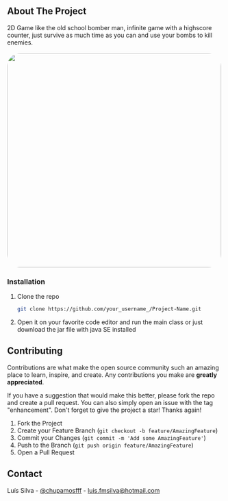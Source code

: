 <!-- Improved compatibility of back to top link: See: https://github.com/othneildrew/Best-README-Template/pull/73 -->
<a name="readme-top"></a>
<!--
*** Thanks for checking out the Best-README-Template. If you have a suggestion
*** that would make this better, please fork the repo and create a pull request
*** or simply open an issue with the tag "enhancement".
*** Don't forget to give the project a star!
*** Thanks again! Now go create something AMAZING! :D
-->



<!-- PROJECT SHIELDS -->
<!--
*** I'm using markdown "reference style" links for readability.
*** Reference links are enclosed in brackets [ ] instead of parentheses ( ).
*** See the bottom of this document for the declaration of the reference variables
*** for contributors-url, forks-url, etc. This is an optional, concise syntax you may use.
*** https://www.markdownguide.org/basic-syntax/#reference-style-links
-->


<!-- ABOUT THE PROJECT -->
## About The Project

2D Game like the old school bomber man, infinite game with a highscore counter, just survive as much time as you can and use your bombs to kill enemies.
<br>
<br>
<img src="https://drive.google.com/uc?id=1rt1PT-nWThl0vTsBxQSugwVbHIvEsTd_" style="width: 500px; max-width: 100%; height: auto; border-radius: 30px"/>






### Installation

1. Clone the repo
   ```sh
   git clone https://github.com/your_username_/Project-Name.git
   ```
2. Open it on your favorite code editor and run the main class or just download the jar file with java SE installed



<!-- CONTRIBUTING -->
## Contributing

Contributions are what make the open source community such an amazing place to learn, inspire, and create. Any contributions you make are **greatly appreciated**.

If you have a suggestion that would make this better, please fork the repo and create a pull request. You can also simply open an issue with the tag "enhancement".
Don't forget to give the project a star! Thanks again!

1. Fork the Project
2. Create your Feature Branch (`git checkout -b feature/AmazingFeature`)
3. Commit your Changes (`git commit -m 'Add some AmazingFeature'`)
4. Push to the Branch (`git push origin feature/AmazingFeature`)
5. Open a Pull Request



<!-- CONTACT -->
## Contact

Luís Silva - [@chupamosfff](https://twitter.com/chupamosfff) - luis.fmsilva@hotmail.com



